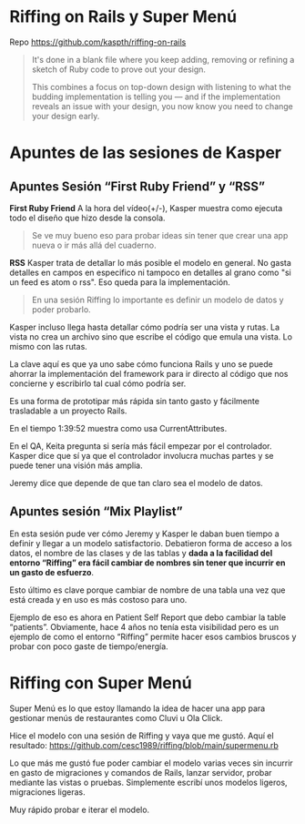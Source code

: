 # Riffing on Rails y Super Menú
Repo https://github.com/kaspth/riffing-on-rails

> It's done in a blank file where you keep adding, removing or refining a sketch of Ruby code to prove out your design.
> 
> This combines a focus on top-down design with listening to what the budding implementation is telling you — and if the implementation reveals an issue with your design, you now know you need to change your design early.


# Apuntes de las sesiones de Kasper
## Apuntes Sesión “First Ruby Friend” y “RSS”

**First Ruby Friend**
A la hora del vídeo(+/-), Kasper muestra como ejecuta todo el diseño que hizo desde la consola.


> Se ve muy bueno eso para probar ideas sin tener que crear una app nueva o ir más allá del cuaderno.

**RSS**
Kasper trata de detallar lo más posible el modelo en general. No gasta detalles en campos en especifico ni tampoco en detalles al grano como "si un feed es atom o rss". Eso queda para la implementación.


> En una sesión Riffing lo importante es definir un modelo de datos y poder probarlo.

Kasper incluso llega hasta detallar cómo podría ser una vista y rutas. La vista no crea un archivo sino que escribe el código que emula una vista. Lo mismo con las rutas.

La clave aquí es que ya uno sabe cómo funciona Rails y uno se puede ahorrar la implementación del framework para ir directo al código que nos concierne y escribirlo tal cual cómo podría ser.

Es una forma de prototipar más rápida sin tanto gasto y fácilmente trasladable a un proyecto Rails.

En el tiempo 1:39:52 muestra como usa CurrentAttributes.

En el QA, Keita pregunta si sería más fácil empezar por el controlador. Kasper dice que sí ya que el controlador involucra muchas partes y se puede tener una visión más amplia.

Jeremy dice que depende de que tan claro sea el modelo de datos.

## Apuntes sesión “Mix Playlist”

En esta sesión pude ver cómo Jeremy y Kasper le daban buen tiempo a definir y llegar a un modelo satisfactorio. Debatieron forma de acceso a los datos, el nombre de las clases y de las tablas y **dada a la facilidad del entorno “Riffing” era fácil cambiar de nombres sin tener que incurrir en un gasto de esfuerzo**.

Esto último es clave porque cambiar de nombre de una tabla una vez que está creada y en uso es más costoso para uno.

Ejemplo de eso es ahora en Patient Self Report que debo cambiar la table “patients”. Obviamente, hace 4 años no tenía esta visibilidad pero es un ejemplo de como el entorno “Riffing” permite hacer esos cambios bruscos y probar con poco gaste de tiempo/energía.

# Riffing con Super Menú

Super Menú es lo que estoy llamando la idea de hacer una app para gestionar menús de restaurantes como Cluvi u Ola Click.

Hice el modelo con una sesión de Riffing y vaya que me gustó. Aquí el resultado: https://github.com/cesc1989/riffing/blob/main/supermenu.rb

Lo que más me gustó fue poder cambiar el modelo varias veces sin incurrir en gasto de migraciones y comandos de Rails, lanzar servidor, probar mediante las vistas o pruebas. Simplemente escribí unos modelos ligeros, migraciones ligeras.

Muy rápido probar e iterar el modelo.

